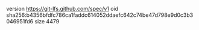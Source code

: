 version https://git-lfs.github.com/spec/v1
oid sha256:b4356bfdfc786ca1faddc614052ddaefc642c74be47d798e9d0c3b3046951fd6
size 4479
